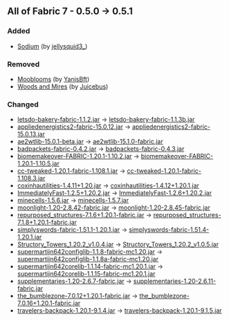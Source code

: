 ## All of Fabric 7 - 0.5.0 -> 0.5.1

### Added

  * [Sodium](https://www.curseforge.com/minecraft/mc-mods/sodium) (by [jellysquid3_](https://www.curseforge.com/members/jellysquid3_/projects))

### Removed

  * [Mooblooms](https://www.curseforge.com/minecraft/mc-mods/mooblooms) (by [YanisBft](https://www.curseforge.com/members/YanisBft/projects))
  * [Woods and Mires](https://www.curseforge.com/minecraft/mc-mods/woods-and-mires) (by [Juicebus](https://www.curseforge.com/members/Juicebus/projects))

### Changed

  * [letsdo-bakery-fabric-1.1.2.jar](https://www.curseforge.com/minecraft/mc-mods/lets-do-bakery/files/4681010) -> [letsdo-bakery-fabric-1.1.3b.jar](https://www.curseforge.com/minecraft/mc-mods/lets-do-bakery/files/4781567)
  * [appliedenergistics2-fabric-15.0.12.jar](https://www.curseforge.com/minecraft/mc-mods/applied-energistics-2/files/4777583) -> [appliedenergistics2-fabric-15.0.13.jar](https://www.curseforge.com/minecraft/mc-mods/applied-energistics-2/files/4783921)
  * [ae2wtlib-15.0.1-beta.jar](https://www.curseforge.com/minecraft/mc-mods/applied-energistics-2-wireless-terminals/files/4586204) -> [ae2wtlib-15.1.0-fabric.jar](https://www.curseforge.com/minecraft/mc-mods/applied-energistics-2-wireless-terminals/files/4782485)
  * [badpackets-fabric-0.4.2.jar](https://www.curseforge.com/minecraft/mc-mods/badpackets/files/4735331) -> [badpackets-fabric-0.4.3.jar](https://www.curseforge.com/minecraft/mc-mods/badpackets/files/4784394)
  * [biomemakeover-FABRIC-1.20.1-1.10.2.jar](https://www.curseforge.com/minecraft/mc-mods/biome-makeover/files/4641296) -> [biomemakeover-FABRIC-1.20.1-1.10.5.jar](https://www.curseforge.com/minecraft/mc-mods/biome-makeover/files/4784224)
  * [cc-tweaked-1.20.1-fabric-1.108.1.jar](https://www.curseforge.com/minecraft/mc-mods/cc-tweaked/files/4740604) -> [cc-tweaked-1.20.1-fabric-1.108.3.jar](https://www.curseforge.com/minecraft/mc-mods/cc-tweaked/files/4787783)
  * [coxinhautilities-1.4.11+1.20.jar](https://www.curseforge.com/minecraft/mc-mods/coxinha-utilities/files/4625755) -> [coxinhautilities-1.4.12+1.20.1.jar](https://www.curseforge.com/minecraft/mc-mods/coxinha-utilities/files/4782377)
  * [ImmediatelyFast-1.2.5+1.20.2.jar](https://www.curseforge.com/minecraft/mc-mods/immediatelyfast/files/4761800) -> [ImmediatelyFast-1.2.6+1.20.2.jar](https://www.curseforge.com/minecraft/mc-mods/immediatelyfast/files/4776117)
  * [minecells-1.5.6.jar](https://www.curseforge.com/minecraft/mc-mods/minecells/files/4745169) -> [minecells-1.5.7.jar](https://www.curseforge.com/minecraft/mc-mods/minecells/files/4781675)
  * [moonlight-1.20-2.8.42-fabric.jar](https://www.curseforge.com/minecraft/mc-mods/selene/files/4778274) -> [moonlight-1.20-2.8.45-fabric.jar](https://www.curseforge.com/minecraft/mc-mods/selene/files/4783831)
  * [repurposed_structures-7.1.6+1.20.1-fabric.jar](https://www.curseforge.com/minecraft/mc-mods/repurposed-structures-fabric/files/4750013) -> [repurposed_structures-7.1.8+1.20.1-fabric.jar](https://www.curseforge.com/minecraft/mc-mods/repurposed-structures-fabric/files/4787126)
  * [simplyswords-fabric-1.51.1-1.20.1.jar](https://www.curseforge.com/minecraft/mc-mods/simply-swords/files/4704028) -> [simplyswords-fabric-1.51.4-1.20.1.jar](https://www.curseforge.com/minecraft/mc-mods/simply-swords/files/4785883)
  * [Structory_Towers_1.20.2_v1.0.4.jar](https://www.curseforge.com/minecraft/mc-mods/structory-towers/files/4767397) -> [Structory_Towers_1.20.2_v1.0.5.jar](https://www.curseforge.com/minecraft/mc-mods/structory-towers/files/4780547)
  * [supermartijn642configlib-1.1.8-fabric-mc1.20.jar](https://www.curseforge.com/minecraft/mc-mods/supermartijn642s-config-lib/files/4715414) -> [supermartijn642configlib-1.1.8a-fabric-mc1.20.jar](https://www.curseforge.com/minecraft/mc-mods/supermartijn642s-config-lib/files/4785838)
  * [supermartijn642corelib-1.1.14-fabric-mc1.20.1.jar](https://www.curseforge.com/minecraft/mc-mods/supermartijn642s-core-lib/files/4777286) -> [supermartijn642corelib-1.1.15-fabric-mc1.20.1.jar](https://www.curseforge.com/minecraft/mc-mods/supermartijn642s-core-lib/files/4788319)
  * [supplementaries-1.20-2.6.7-fabric.jar](https://www.curseforge.com/minecraft/mc-mods/supplementaries/files/4779280) -> [supplementaries-1.20-2.6.11-fabric.jar](https://www.curseforge.com/minecraft/mc-mods/supplementaries/files/4786367)
  * [the_bumblezone-7.0.12+1.20.1-fabric.jar](https://www.curseforge.com/minecraft/mc-mods/the-bumblezone-fabric/files/4779858) -> [the_bumblezone-7.0.16+1.20.1-fabric.jar](https://www.curseforge.com/minecraft/mc-mods/the-bumblezone-fabric/files/4787964)
  * [travelers-backpack-1.20.1-9.1.4.jar](https://www.curseforge.com/minecraft/mc-mods/travelers-backpack-fabric/files/4752006) -> [travelers-backpack-1.20.1-9.1.5.jar](https://www.curseforge.com/minecraft/mc-mods/travelers-backpack-fabric/files/4781882)

